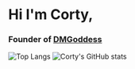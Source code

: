 # Hi I'm Corty,
### Founder of [DMGoddess](https://www.dm-goddess.com) 

![Top Langs](https://github-readme-stats.vercel.app/api/top-langs/?username=kalvin-eliazord&size_weight=0.5&count_weight=0.5&theme=radical)
![Corty's GitHub stats](https://github-readme-stats.vercel.app/api?username=kalvin-eliazord&show_icons=true&theme=radical) 
